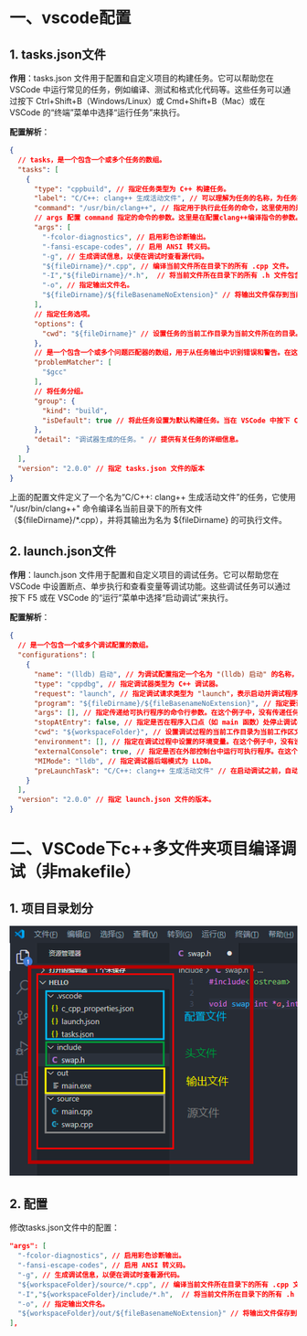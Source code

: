 # 一、vscode配置
## 1. tasks.json文件
**作用**：tasks.json 文件用于配置和自定义项目的构建任务。它可以帮助您在 VSCode 中运行常见的任务，例如编译、测试和格式化代码等。这些任务可以通过按下 Ctrl+Shift+B（Windows/Linux）或 Cmd+Shift+B（Mac）或在 VSCode 的“终端”菜单中选择“运行任务”来执行。

**配置解析**：
```json
{
  // tasks，是一个包含一个或多个任务的数组。
  "tasks": [
    {
      "type": "cppbuild", // 指定任务类型为 C++ 构建任务。
      "label": "C/C++: clang++ 生成活动文件", // 可以理解为任务的名称，为任务指定一个名为 "C/C++: clang++ 生成活动文件" 的标签，以便在 VSCode 中识别和引用此任务。
      "command": "/usr/bin/clang++", // 指定用于执行此任务的命令，这里使用的是 clang++ 编译器。
      // args 配置 command 指定的命令的参数。这里是在配置clang++编译指令的参数。
      "args": [
        "-fcolor-diagnostics", // 启用彩色诊断输出。
        "-fansi-escape-codes", // 启用 ANSI 转义码。
        "-g", // 生成调试信息，以便在调试时查看源代码。
        "${fileDirname}/*.cpp", // 编译当前文件所在目录下的所有 .cpp 文件。
        "-I","${fileDirname}/*.h",  // 将当前文件所在目录下的所有 .h 文件包含到编译过程中。
        "-o", // 指定输出文件名。
        "${fileDirname}/${fileBasenameNoExtension}" // 将输出文件保存到当前文件所在目录，并使用不带扩展名的当前文件名作为输出文件名。
      ],
      // 指定任务选项。
      "options": {
        "cwd": "${fileDirname}" // 设置任务的当前工作目录为当前文件所在的目录。
      },
      // 是一个包含一个或多个问题匹配器的数组，用于从任务输出中识别错误和警告。在这个例子中，使用了 $gcc 问题匹配器，它可以识别 GCC 和 Clang 编译器的错误和警告。
      "problemMatcher": [
        "$gcc"
      ],
      // 将任务分组。
      "group": {
        "kind": "build",
        "isDefault": true // 将此任务设置为默认构建任务。当在 VSCode 中按下 Ctrl+Shift+B（Windows/Linux）或 Cmd+Shift+B（Mac）时，将执行此任务。
      },
      "detail": "调试器生成的任务。" // 提供有关任务的详细信息。
    }
  ],
  "version": "2.0.0" // 指定 tasks.json 文件的版本
}
```
上面的配置文件定义了一个名为“C/C++: clang++ 生成活动文件”的任务，它使用 "/usr/bin/clang++" 命令编译名当前目录下的所有文件（${fileDirname}/*.cpp），并将其输出为名为 ${fileDirname} 的可执行文件。

## 2. launch.json文件
**作用**：launch.json 文件用于配置和自定义项目的调试任务。它可以帮助您在 VSCode 中设置断点、单步执行和查看变量等调试功能。这些调试任务可以通过按下 F5 或在 VSCode 的“运行”菜单中选择“启动调试”来执行。

**配置解析**：
```json
{
  // 是一个包含一个或多个调试配置的数组。
  "configurations": [
    {
      "name": "(lldb) 启动", // 为调试配置指定一个名为 "(lldb) 启动" 的名称，以便在 VSCode 中识别和引用此配置。
      "type": "cppdbg", // 指定调试器类型为 C++ 调试器。
      "request": "launch", // 指定调试请求类型为 "launch"，表示启动并调试程序。
      "program": "${fileDirname}/${fileBasenameNoExtension}", // 指定要调试的可执行程序。在这个例子中，它使用当前文件所在目录下的不带扩展名的当前文件名作为可执行程序。
      "args": [], // 指定传递给可执行程序的命令行参数。在这个例子中，没有传递任何参数。
      "stopAtEntry": false, // 指定是否在程序入口点（如 main 函数）处停止调试器。在这个例子中，设置为 false，表示调试器不会在程序入口点处停止。
      "cwd": "${workspaceFolder}", // 设置调试过程的当前工作目录为当前工作区文件夹。
      "environment": [], // 指定在调试过程中设置的环境变量。在这个例子中，没有设置任何环境变量。
      "externalConsole": true, // 指定是否在外部控制台中运行可执行程序。在这个例子中，设置为 true，表示在外部控制台中运行程序。
      "MIMode": "lldb", // 指定调试器后端模式为 LLDB。
      "preLaunchTask": "C/C++: clang++ 生成活动文件" // 在启动调试之前，自动执行名为 "C/C++: clang++ 生成活动文件" 的任务（在 tasks.json 中定义）来构建项目。
    }
  ],
  "version": "2.0.0" // 指定 launch.json 文件的版本。
}
```

# 二、VSCode下c++多文件夹项目编译调试（非makefile）
## 1. 项目目录划分
![Alt text](../pics/vscode%20c++%20非makefile%20目录划分.png)

## 2. 配置
修改tasks.json文件中的配置：
```json
"args": [
  "-fcolor-diagnostics", // 启用彩色诊断输出。
  "-fansi-escape-codes", // 启用 ANSI 转义码。
  "-g", // 生成调试信息，以便在调试时查看源代码。
  "${workspaceFolder}/source/*.cpp", // 编译当前文件所在目录下的所有 .cpp 文件。
  "-I","${workspaceFolder}/include/*.h",  // 将当前文件所在目录下的所有 .h 文件包含到编译过程中。
  "-o", // 指定输出文件名。
  "${workspaceFolder}/out/${fileBasenameNoExtension}" // 将输出文件保存到当前文件所在目录，并使用不带扩展名的当前文件名作为输出文件名。
],
```
